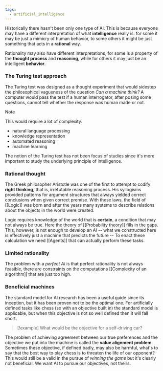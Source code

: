```yaml
---
tags:
  - artificial_intelligence
---
```

Historically there hasn't been only one type of AI. This is because everyone may have a different interpretation of what **intelligence** really is: for some it may be just a mimicry of human behavior, to some others it might be just something that acts in a **rational** way. 

Rationality may also have different interpretations, for some is a property of the **thought process** and **reasoning**, while for others it may just be an intelligent **behavior**.
### The Turing test approach

The Turing test was designed as a thought experiment that would sidestep the philosophical vagueness of the question *Can a machine think?* A computer would pass the test if a human interrogator, after posing some questions, cannot tell whether the response was human made or not. 

>[!note]
>This would require a lot of complexity:
>- natural language processing
>- knowledge representation
>- automated reasoning
>- machine learning

The notion of the Turing test has not been focus of studies since it's more important to study the underlying principle of intelligence.
### Rational thought

The Greek philosopher Aristotle was one of the first to attempt to codify **right thinking**, that is, irrefutable reasoning process. His syllogisms provided patterns for argument structures that always yielded correct conclusions when given correct premise. With these laws, the field of [[Logic]] was born and after the years many systems to describe relations about the objects in the world were created.

Logic requires knowledge of the world that is **certain**, a condition that may not always be true. Here the theory of [[Probability theory]] fills in the gaps. This, however, is not enough to develop an AI -- what we constructed here is effectively just a machine that predicts the future -- To enact these calculation we need [[Agents]] that can actually perform these tasks. 
### Limited rationality

The problem with a *perfect AI* is that perfect rationality is not always feasible, there are constraints on the computations [[Complexity of an algorithm]] that are just too high.
### Beneficial machines

The standard model for AI research has been a useful guide since its inception, but it has been proven not to be the optimal one. For artificially defined tasks like chess (so with an objective built in) the standard model is applicable, but when this objective is not so well defined then it will fall short.

>[!example]
>What would be the objective for a self-driving car?

The problem of achieving agreement between our true preferences and the objective we put into the machine is called the **value alignment problem**. Sometimes these objective, if defined badly, may also be harmful, what's to say that the best way to play chess is to threaten the life of our opponent? This would still be a valid in the pursue of *winning the game* but it's clearly not beneficial. We want AI to pursue our objectives, not theirs.
